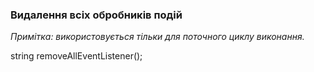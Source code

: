 ### Видалення всіх обробників подій

*Примітка: використовується тільки для поточного циклу виконання.*

string removeAllEventListener();
